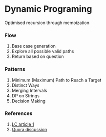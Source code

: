 # Dynamic Programing

Optimised recursion through memoization

### Flow

1. Base case generation
2. Explore all possible valid paths
3. Return based on question

### Patterns

1. Minimum (Maximum) Path to Reach a Target
2. Distinct Ways
3. Merging Intervals
4. DP on Strings
5. Decision Making

### References

1. [LC article 1](https://leetcode.com/discuss/study-guide/458695/Dynamic-Programming-Patterns)
2. [Quora discussion](https://www.quora.com/Are-there-any-good-resources-or-tutorials-for-dynamic-programming-DP-besides-the-TopCoder-tutorial)
